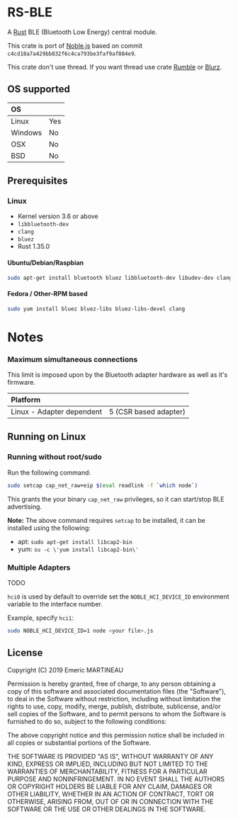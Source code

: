# RS-BLE

A [Rust](https://www.rust-lang.org) BLE (Bluetooth Low Energy) central module.

This crate is port of [Noble.js](https://github.com/noble/noble) based on commit `c4cd18a7a429bb832f6c4ca793be3faf9af884e9`.

This crate don't use thread. If you want thread use crate [Rumble](https://github.com/mwylde/rumble) or [Blurz](https://github.com/szeged/blurz).

## OS supported

| OS |     |
| :------- | --- |
| Linux | Yes |
| Windows | No |
| OSX | No |
| BSD | No |


## Prerequisites

### Linux

 * Kernel version 3.6 or above
 * `libbluetooth-dev`
 * `clang`
 * `bluez`
 * Rust 1.35.0

#### Ubuntu/Debian/Raspbian

```sh
sudo apt-get install bluetooth bluez libbluetooth-dev libudev-dev clang
```

#### Fedora / Other-RPM based

```sh
sudo yum install bluez bluez-libs bluez-libs-devel clang
```

# Notes

### Maximum simultaneous connections

This limit is imposed upon by the Bluetooth adapter hardware as well as it's firmware.

| Platform |     |
| :------- | --- |
| Linux - Adapter dependent | 5 (CSR based adapter) |

## Running on Linux

### Running without root/sudo

Run the following command:

```sh
sudo setcap cap_net_raw+eip $(eval readlink -f `which node`)
```

This grants the your binary `cap_net_raw` privileges, so it can start/stop BLE advertising.

__Note:__ The above command requires `setcap` to be installed, it can be installed using the following:

 * apt: `sudo apt-get install libcap2-bin`
 * yum: `su -c \'yum install libcap2-bin\'`

### Multiple Adapters

TODO

`hci0` is used by default to override set the `NOBLE_HCI_DEVICE_ID` environment variable to the interface number.

Example, specify `hci1`:

```sh
sudo NOBLE_HCI_DEVICE_ID=1 node <your file>.js
```

## License

Copyright (C) 2019 Emeric MARTINEAU

Permission is hereby granted, free of charge, to any person obtaining a copy of this software and associated documentation files (the "Software"), to deal in the Software without restriction, including without limitation the rights to use, copy, modify, merge, publish, distribute, sublicense, and/or sell copies of the Software, and to permit persons to whom the Software is furnished to do so, subject to the following conditions:

The above copyright notice and this permission notice shall be included in all copies or substantial portions of the Software.

THE SOFTWARE IS PROVIDED "AS IS", WITHOUT WARRANTY OF ANY KIND, EXPRESS OR IMPLIED, INCLUDING BUT NOT LIMITED TO THE WARRANTIES OF MERCHANTABILITY, FITNESS FOR A PARTICULAR PURPOSE AND NONINFRINGEMENT. IN NO EVENT SHALL THE AUTHORS OR COPYRIGHT HOLDERS BE LIABLE FOR ANY CLAIM, DAMAGES OR OTHER LIABILITY, WHETHER IN AN ACTION OF CONTRACT, TORT OR OTHERWISE, ARISING FROM, OUT OF OR IN CONNECTION WITH THE SOFTWARE OR THE USE OR OTHER DEALINGS IN THE SOFTWARE.

